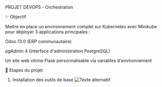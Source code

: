 PROJET DEVOPS - Orchestration

✨ Objectif

Mettre en place un environnement complet sur Kubernetes avec Minikube pour déployer 3 applications principales :

Odoo 13.0 (ERP communautaire)

pgAdmin 4 (interface d'administration PostgreSQL)

Un site web vitrine Flask personnalisable via variables d'environnement

📅 Etapes du projet

1) Installation des outils de base
![Texte alternatif](Capture%20d'écran%202025-05-13%20220635.png)
